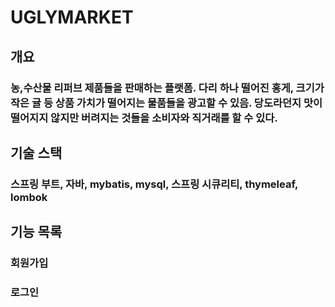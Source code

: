 # UGLYMARKET

## 개요
### 농,수산물 리퍼브 제품들을 판매하는 플랫폼. 다리 하나 떨어진 홍게, 크기가 작은 귤 등 상품 가치가 떨어지는 물품들을 광고할 수 있음. 당도라던지 맛이 떨어지지 않지만 버려지는 것들을 소비자와 직거래를 할 수 있다.

## 기술 스택
### 스프링 부트, 자바, mybatis, mysql, 스프링 시큐리티, thymeleaf, lombok

## 기능 목록
### 회원가입
### 로그인
